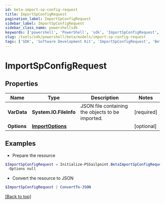 ```yaml
---
id: beta-import-sp-config-request
title: ImportSpConfigRequest
pagination_label: ImportSpConfigRequest
sidebar_label: ImportSpConfigRequest
sidebar_class_name: powershellsdk
keywords: ['powershell', 'PowerShell', 'sdk', 'ImportSpConfigRequest', 'BetaImportSpConfigRequest'] 
slug: /tools/sdk/powershell/beta/models/import-sp-config-request
tags: ['SDK', 'Software Development Kit', 'ImportSpConfigRequest', 'BetaImportSpConfigRequest']
---
```



# ImportSpConfigRequest

## Properties

Name | Type | Description | Notes
------------ | ------------- | ------------- | -------------
**VarData** | **System.IO.FileInfo** | JSON file containing the objects to be imported. | [required]
**Options** | [**ImportOptions**](import-options) |  | [optional] 

## Examples

- Prepare the resource
```powershell
$ImportSpConfigRequest = Initialize-PSSailpoint.BetaImportSpConfigRequest  -VarData null `
 -Options null
```

- Convert the resource to JSON
```powershell
$ImportSpConfigRequest | ConvertTo-JSON
```


[[Back to top]](#) 

